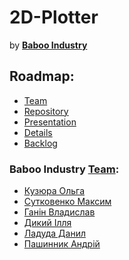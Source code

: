 # 2D-Plotter
by [**Baboo Industry**](https://github.com/orgs/progbase/teams/baboo-industry)
<!-- logo should be here -->
## Roadmap:
* [Team](#baboo-indastry-team)
* [Repository](https://github.com/progbase/2D-Plotter)
* [Presentation](https://prezi.com/view/dvqIe4W6cAgxIxycWK6t/)
* [Details](#)
* [Backlog](https://docs.google.com/spreadsheets/d/11sLL6WWTjVyvc2YCeRklhXEZ2wQ-93g-77-S2wzIjZk/edit?usp=sharing)

### **Baboo Industry** [Team](https://github.com/orgs/progbase/teams/baboo-industry):
- [Кузюра Ольга](https://github.com/oliakuzyura)
- [Сутковенко Максим](https://github.com/Subuday)
- [Ганін Владислав](https://github.com/firmeldir)
- [Дикий Ілля](https://github.com/stilpert)
- [Ладуда Данил](https://github.com/ladudanil)
- [Пашинник Андрій](https://github.com/tobira-shoe)
